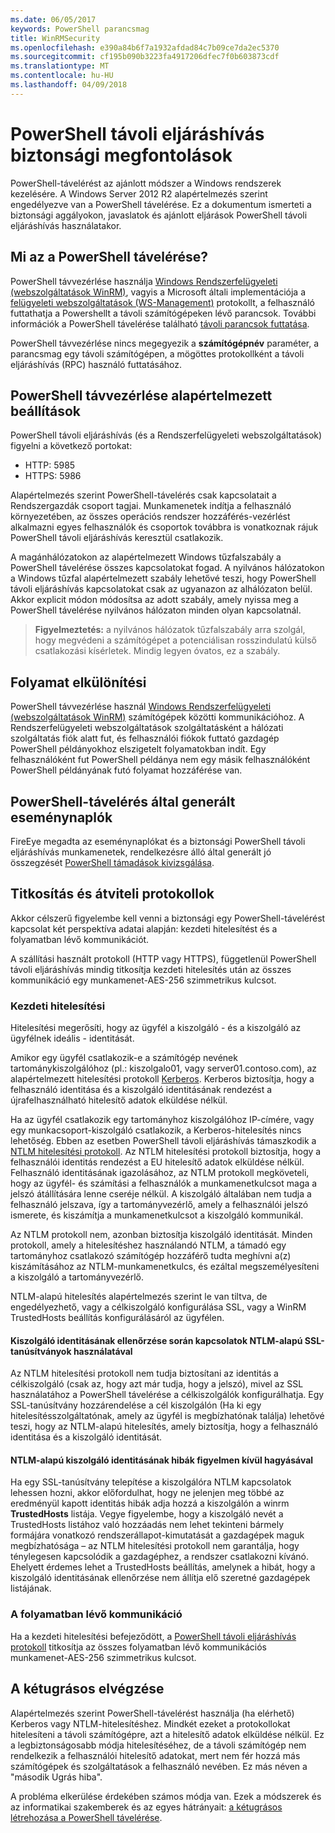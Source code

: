 ```yaml
---
ms.date: 06/05/2017
keywords: PowerShell parancsmag
title: WinRMSecurity
ms.openlocfilehash: e390a84b6f7a1932afdad84c7b09ce7da2ec5370
ms.sourcegitcommit: cf195b090b3223fa4917206dfec7f0b603873cdf
ms.translationtype: MT
ms.contentlocale: hu-HU
ms.lasthandoff: 04/09/2018
---
```

# <a name="powershell-remoting-security-considerations"></a>PowerShell távoli eljáráshívás biztonsági megfontolások

PowerShell-távelérést az ajánlott módszer a Windows rendszerek kezelésére. A Windows Server 2012 R2 alapértelmezés szerint engedélyezve van a PowerShell távelérése. Ez a dokumentum ismerteti a biztonsági aggályokon, javaslatok és ajánlott eljárások PowerShell távoli eljáráshívás használatakor.

## <a name="what-is-powershell-remoting"></a>Mi az a PowerShell távelérése?

PowerShell távvezérlése használja [Windows Rendszerfelügyeleti (webszolgáltatások WinRM)](https://msdn.microsoft.com/library/windows/desktop/aa384426.aspx), vagyis a Microsoft általi implementációja a [felügyeleti webszolgáltatások (WS-Management)](http://www.dmtf.org/sites/default/files/standards/documents/DSP0226_1.2.0.pdf) protokollt, a felhasználó futtathatja a Powershellt a távoli számítógépeken lévő parancsok. További információk a PowerShell távelérése található [távoli parancsok futtatása](https://technet.microsoft.com/library/dd819505.aspx).

PowerShell távvezérlése nincs megegyezik a **számítógépnév** paraméter, a parancsmag egy távoli számítógépen, a mögöttes protokollként a távoli eljáráshívás (RPC) használó futtatásához.

## <a name="powershell-remoting-default-settings"></a>PowerShell távvezérlése alapértelmezett beállítások

PowerShell távoli eljáráshívás (és a Rendszerfelügyeleti webszolgáltatások) figyelni a következő portokat:

- HTTP: 5985
- HTTPS: 5986

Alapértelmezés szerint PowerShell-távelérés csak kapcsolatait a Rendszergazdák csoport tagjai. Munkamenetek indítja a felhasználó környezetében, az összes operációs rendszer hozzáférés-vezérlést alkalmazni egyes felhasználók és csoportok továbbra is vonatkoznak rájuk PowerShell távoli eljáráshívás keresztül csatlakozik.

A magánhálózatokon az alapértelmezett Windows tűzfalszabály a PowerShell távelérése összes kapcsolatokat fogad. A nyilvános hálózatokon a Windows tűzfal alapértelmezett szabály lehetővé teszi, hogy PowerShell távoli eljáráshívás kapcsolatokat csak az ugyanazon az alhálózaton belül. Akkor explicit módon módosítsa az adott szabály, amely nyissa meg a PowerShell távelérése nyilvános hálózaton minden olyan kapcsolatnál.

>**Figyelmeztetés:** a nyilvános hálózatok tűzfalszabály arra szolgál, hogy megvédeni a számítógépet a potenciálisan rosszindulatú külső csatlakozási kísérletek. Mindig legyen óvatos, ez a szabály.

## <a name="process-isolation"></a>Folyamat elkülönítési

PowerShell távvezérlése használ [Windows Rendszerfelügyeleti (webszolgáltatások WinRM)](https://msdn.microsoft.com/library/windows/desktop/aa384426) számítógépek közötti kommunikációhoz.
A Rendszerfelügyeleti webszolgáltatások szolgáltatásként a hálózati szolgáltatás fiók alatt fut, és felhasználói fiókok futtató gazdagép PowerShell példányokhoz elszigetelt folyamatokban indít. Egy felhasználóként fut PowerShell példánya nem egy másik felhasználóként PowerShell példányának futó folyamat hozzáférése van.

## <a name="event-logs-generated-by-powershell-remoting"></a>PowerShell-távelérés által generált eseménynaplók

FireEye megadta az eseménynaplókat és a biztonsági PowerShell távoli eljáráshívás munkamenetek, rendelkezésre álló által generált jó összegzését [PowerShell támadások kivizsgálása](https://www.fireeye.com/content/dam/fireeye-www/global/en/solutions/pdfs/wp-lazanciyan-investigating-powershell-attacks.pdf).

## <a name="encryption-and-transport-protocols"></a>Titkosítás és átviteli protokollok

Akkor célszerű figyelembe kell venni a biztonsági egy PowerShell-távelérést kapcsolat két perspektíva adatai alapján: kezdeti hitelesítést és a folyamatban lévő kommunikációt.

A szállítási használt protokoll (HTTP vagy HTTPS), függetlenül PowerShell távoli eljáráshívás mindig titkosítja kezdeti hitelesítés után az összes kommunikáció egy munkamenet-AES-256 szimmetrikus kulcsot.

### <a name="initial-authentication"></a>Kezdeti hitelesítési

Hitelesítési megerősíti, hogy az ügyfél a kiszolgáló - és a kiszolgáló az ügyfélnek ideális - identitását.

Amikor egy ügyfél csatlakozik-e a számítógép nevének tartománykiszolgálóhoz (pl.: kiszolgalo01, vagy server01.contoso.com), az alapértelmezett hitelesítési protokoll [Kerberos](https://msdn.microsoft.com/library/windows/desktop/aa378747.aspx).
Kerberos biztosítja, hogy a felhasználó identitása és a kiszolgáló identitásának rendezést a újrafelhasználható hitelesítő adatok elküldése nélkül.

Ha az ügyfél csatlakozik egy tartományhoz kiszolgálóhoz IP-címére, vagy egy munkacsoport-kiszolgáló csatlakozik, a Kerberos-hitelesítés nincs lehetőség. Ebben az esetben PowerShell távoli eljáráshívás támaszkodik a [NTLM hitelesítési protokoll](https://msdn.microsoft.com/library/windows/desktop/aa378749.aspx). Az NTLM hitelesítési protokoll biztosítja, hogy a felhasználói identitás rendezést a EU hitelesítő adatok elküldése nélkül. Felhasználó identitásának igazolásához, az NTLM protokoll megköveteli, hogy az ügyfél- és számítási a felhasználók a munkamenetkulcsot maga a jelszó átállítására lenne cseréje nélkül. A kiszolgáló általában nem tudja a felhasználó jelszava, így a tartományvezérlő, amely a felhasználói jelszó ismerete, és kiszámítja a munkamenetkulcsot a kiszolgáló kommunikál.

Az NTLM protokoll nem, azonban biztosítja kiszolgáló identitását. Minden protokoll, amely a hitelesítéshez használandó NTLM, a támadó egy tartományhoz csatlakozó számítógép hozzáférő tudta meghívni a(z) kiszámításához az NTLM-munkamenetkulcs, és ezáltal megszemélyesíteni a kiszolgáló a tartományvezérlő.

NTLM-alapú hitelesítés alapértelmezés szerint le van tiltva, de engedélyezhető, vagy a célkiszolgáló konfigurálása SSL, vagy a WinRM TrustedHosts beállítás konfigurálásáról az ügyfélen.

#### <a name="using-ssl-certificates-to-validate-server-identity-during-ntlm-based-connections"></a>Kiszolgáló identitásának ellenőrzése során kapcsolatok NTLM-alapú SSL-tanúsítványok használatával

Az NTLM hitelesítési protokoll nem tudja biztosítani az identitás a célkiszolgáló (csak az, hogy azt már tudja, hogy a jelszó), mivel az SSL használatához a PowerShell távelérése a célkiszolgálók konfigurálhatja. Egy SSL-tanúsítvány hozzárendelése a cél kiszolgálón (Ha ki egy hitelesítésszolgáltatónak, amely az ügyfél is megbízhatónak találja) lehetővé teszi, hogy az NTLM-alapú hitelesítés, amely biztosítja, hogy a felhasználó identitása és a kiszolgáló identitását.

#### <a name="ignoring-ntlm-based-server-identity-errors"></a>NTLM-alapú kiszolgáló identitásának hibák figyelmen kívül hagyásával

Ha egy SSL-tanúsítvány telepítése a kiszolgálóra NTLM kapcsolatok lehessen hozni, akkor előfordulhat, hogy ne jelenjen meg többé az eredményül kapott identitás hibák adja hozzá a kiszolgálón a winrm **TrustedHosts** listája. Vegye figyelembe, hogy a kiszolgáló nevét a TrustedHosts listához való hozzáadás nem lehet tekinteni bármely formájára vonatkozó rendszerállapot-kimutatását a gazdagépek maguk megbízhatósága – az NTLM hitelesítési protokoll nem garantálja, hogy ténylegesen kapcsolódik a gazdagéphez, a rendszer csatlakozni kívánó.
Ehelyett érdemes lehet a TrustedHosts beállítás, amelynek a hibát, hogy a kiszolgáló identitásának ellenőrzése nem állítja elő szeretné gazdagépek listájának.


### <a name="ongoing-communication"></a>A folyamatban lévő kommunikáció

Ha a kezdeti hitelesítési befejeződött, a [PowerShell távoli eljáráshívás protokoll](https://msdn.microsoft.com/en-us/library/dd357801.aspx) titkosítja az összes folyamatban lévő kommunikációs munkamenet-AES-256 szimmetrikus kulcsot.


## <a name="making-the-second-hop"></a>A kétugrásos elvégzése

Alapértelmezés szerint PowerShell-távelérést használja (ha elérhető) Kerberos vagy NTLM-hitelesítéshez. Mindkét ezeket a protokollokat hitelesíteni a távoli számítógépre, azt a hitelesítő adatok elküldése nélkül.
Ez a legbiztonságosabb módja hitelesítéséhez, de a távoli számítógép nem rendelkezik a felhasználói hitelesítő adatokat, mert nem fér hozzá más számítógépek és szolgáltatások a felhasználó nevében.
Ez más néven a "második Ugrás hiba".

A probléma elkerülése érdekében számos módja van. Ezek a módszerek és az informatikai szakemberek és az egyes hátrányait: [a kétugrásos létrehozása a PowerShell távelérése](PS-remoting-second-hop.md).